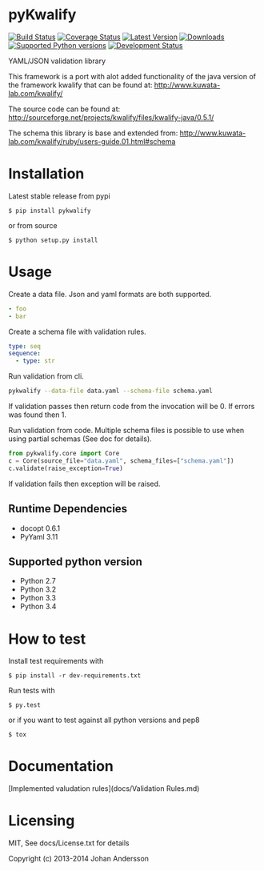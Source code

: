 # pyKwalify

[![Build Status](https://travis-ci.org/Grokzen/pykwalify.svg?branch=master)](https://travis-ci.org/Grokzen/pykwalify) [![Coverage Status](https://coveralls.io/repos/Grokzen/pykwalify/badge.png?branch=master)](https://coveralls.io/r/Grokzen/pykwalify) [![Latest Version](https://pypip.in/version/pykwalify/badge.svg)](https://pypi.python.org/pypi/pykwalify/) [![Downloads](https://pypip.in/download/pykwalify/badge.svg)](https://pypi.python.org/pypi/pykwalify/) [![Supported Python versions](https://pypip.in/py_versions/pykwalify/badge.svg)](https://pypi.python.org/pypi/pykwalify/) [![Development Status](https://pypip.in/status/pykwalify/badge.svg)](https://pypi.python.org/pypi/pykwalify/) 


YAML/JSON validation library

This framework is a port with alot added functionality of the java version of the framework kwalify that can be found at: http://www.kuwata-lab.com/kwalify/

The source code can be found at: http://sourceforge.net/projects/kwalify/files/kwalify-java/0.5.1/

The schema this library is base and extended from: http://www.kuwata-lab.com/kwalify/ruby/users-guide.01.html#schema


# Installation

Latest stable release from pypi

```
$ pip install pykwalify
```

or from source

```
$ python setup.py install
```


# Usage

Create a data file. Json and yaml formats are both supported.

```yaml
- foo
- bar
```

Create a schema file with validation rules.

```yaml
type: seq
sequence:
  - type: str
```

Run validation from cli.

```bash
pykwalify --data-file data.yaml --schema-file schema.yaml
```

If validation passes then return code from the invocation will be 0. If errors was found then 1.

Run validation from code. Multiple schema files is possible to use when using partial schemas (See doc for details).

```python
from pykwalify.core import Core
c = Core(source_file="data.yaml", schema_files=["schema.yaml"])
c.validate(raise_exception=True)
```

If validation fails then exception will be raised.


## Runtime Dependencies

 - docopt 0.6.1
 - PyYaml 3.11


## Supported python version

 - Python 2.7
 - Python 3.2
 - Python 3.3
 - Python 3.4


# How to test

Install test requirements with

```
$ pip install -r dev-requirements.txt
```

Run tests with

```
$ py.test
```

or if you want to test against all python versions and pep8

```
$ tox
```


# Documentation

[Implemented valudation rules](docs/Validation Rules.md)


# Licensing

MIT, See docs/License.txt for details

Copyright (c) 2013-2014 Johan Andersson
